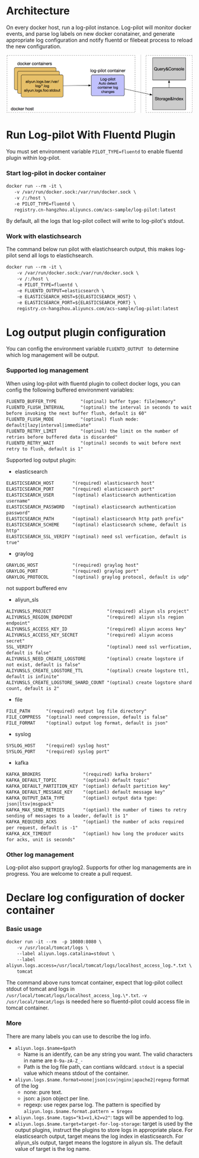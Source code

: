 Architecture
============

On every docker host, run a log-pilot instance. Log-pilot will monitor docker events, and parse log labels on new docker conatainer, and generate appropriate log configuration and notify fluentd or filebeat process to reload the new configuration.

![Architecture](architecture.png)

Run Log-pilot With Fluentd Plugin
=================================

You must set environment variable ```PILOT_TYPE=fluentd``` to enable fluentd plugin within log-pilot.

### Start log-pilot in docker container

```
docker run --rm -it \
   -v /var/run/docker.sock:/var/run/docker.sock \
   -v /:/host \
   -e PILOT_TYPE=fluentd \
   registry.cn-hangzhou.aliyuncs.com/acs-sample/log-pilot:latest
```

By default, all the logs that log-pilot collect will write to log-pilot's stdout. 

### Work with elastichsearch

The command below run pilot with elastichsearch output, this makes log-pilot send all logs to elastichsearch.

```
docker run --rm -it \
    -v /var/run/docker.sock:/var/run/docker.sock \
    -v /:/host \
    -e PILOT_TYPE=fluentd \
    -e FLUENTD_OUTPUT=elasticsearch \
    -e ELASTICSEARCH_HOST=${ELASTICSEARCH_HOST} \
    -e ELASTICSEARCH_PORT=${ELASTICSEARCH_PORT} \
    registry.cn-hangzhou.aliyuncs.com/acs-sample/log-pilot:latest
```

Log output plugin configuration
===============================

You can config the environment variable ```FLUENTD_OUTPUT ``` to determine which log management will be output.

### Supported log management

When using log-pilot with fluentd plugin to collect docker logs, you can config the following buffered environment variables:

```
FLUENTD_BUFFER_TYPE         "(optinal) buffer type: file|memory"
FLUENTD_FLUSH_INTERVAL      "(optinal) the interval in seconds to wait before invoking the next buffer flush, default is 60"
FLUENTD_FLUSH_MODE          "(optinal) flush mode: default|lazy|interval|immediate"
FLUENTD_RETRY_LIMIT         "(optinal) the limit on the number of retries before buffered data is discarded"
FLUENTD_RETRY_WAIT          "(optinal) seconds to wait before next retry to flush, default is 1"
```

Supported log output plugin:

- elasticsearch

```
ELASTICSEARCH_HOST       "(required) elasticsearch host"
ELASTICSEARCH_PORT       "(required) elasticsearch port"
ELASTICSEARCH_USER       "(optinal) elasticsearch authentication username"
ELASTICSEARCH_PASSWORD   "(optinal) elasticsearch authentication password"
ELASTICSEARCH_PATH       "(optinal) elasticsearch http path prefix"
ELASTICSEARCH_SCHEME     "(optinal) elasticsearch scheme, default is http"
ELASTICSEARCH_SSL_VERIFY "(optinal) need ssl verfication, default is true"
```

- graylog

```
GRAYLOG_HOST             "(required) graylog host"
GRAYLOG_PORT             "(required) graylog port"
GRAYLOG_PROTOCOL         "(optinal) graylog protocol, default is udp"
```

not support buffered env

- aliyun_sls

```
ALIYUNSLS_PROJECT                     "(required) aliyun sls project"
ALIYUNSLS_REGION_ENDPOINT             "(required) aliyun sls region endpoint"
ALIYUNSLS_ACCESS_KEY_ID               "(required) aliyun access key"
ALIYUNSLS_ACCESS_KEY_SECRET           "(required) aliyun access secret"
SSL_VERIFY                            "(optinal) need ssl verfication, default is false"
ALIYUNSLS_NEED_CREATE_LOGSTORE        "(optinal) create logstore if not exist, default is false"
ALIYUNSLS_CREATE_LOGSTORE_TTL         "(optinal) create logstore ttl, default is infinite"
ALIYUNSLS_CREATE_LOGSTORE_SHARD_COUNT "(optinal) create logstore shard count, default is 2"
```

- file

```
FILE_PATH      "(required) output log file directory"
FILE_COMPRESS  "(optinal) need compression, default is false"
FILE_FORMAT    "(optinal) output log format, default is json"
```

- syslog

```
SYSLOG_HOST    "(required) syslog host"
SYSLOG_PORT    "(required) syslog port"
```

- kafka

```
KAFKA_BROKERS                "(required) kafka brokers"
KAFKA_DEFAULT_TOPIC          "(optinal) default topic"
KAFKA_DEFAULT_PARTITION_KEY  "(optianl) default partition key"
KAFKA_DEFAULT_MESSAGE_KEY    "(optianl) default message key"
KAFKA_OUTPUT_DATA_TYPE       "(optianl) output data type: json|ltsv|msgpack"
KAFKA_MAX_SEND_RETRIES       "(optianl) the number of times to retry sending of messages to a leader, default is 1"
KAFKA_REQUIRED_ACKS          "(optianl) the number of acks required per request, default is -1"
KAFKA_ACK_TIMEOUT            "(optianl) how long the producer waits for acks, unit is seconds"
```

### Other log management

Log-pilot also support graylog2. Supports for other log managements are in progress. You are welcome to create a pull request.

Declare log configuration of docker container
=============================================

### Basic usage

```
docker run -it --rm  -p 10080:8080 \
    -v /usr/local/tomcat/logs \
    --label aliyun.logs.catalina=stdout \
    --label aliyun.logs.access=/usr/local/tomcat/logs/localhost_access_log.*.txt \
    tomcat
```

The command above runs tomcat container, expect that log-pilot collect stdout of tomcat and logs in `/usr/local/tomcat/logs/localhost_access_log.\*.txt`. `-v /usr/local/tomcat/logs` is needed here so fluentd-pilot could access file in tomcat container.

### More

There are many labels you can use to describe the log info. 

- `aliyun.logs.$name=$path`
    - Name is an identify, can be any string you want. The valid characters in name are `0-9a-zA-Z_-`
    - Path is the log file path, can contians wildcard. `stdout` is a special value which means stdout of the container.
- `aliyun.logs.$name.format=none|json|csv|nginx|apache2|regexp` format of the log
    - none: pure text.
    - json: a json object per line.
    - regexp: use regex parse log. The pattern is specified by `aliyun.logs.$name.format.pattern = $regex`
- `aliyun.logs.$name.tags="k1=v1,k2=v2"`: tags will be appended to log. 
- `aliyun.logs.$name.target=target-for-log-storage`: target is used by the output plugins, instruct the plugins to store
logs in appropriate place. For elasticsearch output, target means the log index in elasticsearch. For aliyun_sls output,
target means the logstore in aliyun sls. The default value of target is the log name.
